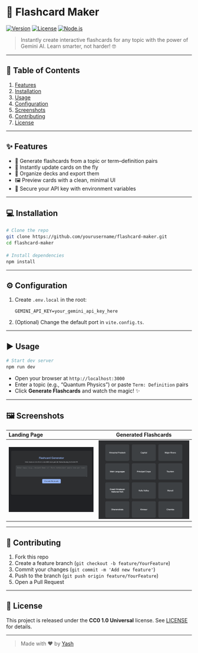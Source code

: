 # 🎉 Flashcard Maker

[![Version](https://img.shields.io/badge/version-0.0.0-blue)]()
[![License](https://img.shields.io/badge/license-CC0-lightgrey)]()
[![Node.js](https://img.shields.io/badge/node-%3E%3D14-green)]()

> Instantly create interactive flashcards for any topic with the power of Gemini AI. Learn smarter, not harder! 🤓

---

## 🚀 Table of Contents

1. [Features](#-features)  
2. [Installation](#-installation)  
3. [Usage](#-usage)  
4. [Configuration](#-configuration)  
5. [Screenshots](#-screenshots)  
6. [Contributing](#-contributing)  
7. [License](#-license)

---

## ✨ Features

- 🎯 Generate flashcards from a topic or term–definition pairs  
- 🔄 Instantly update cards on the fly  
- 📂 Organize decks and export them  
- 🖼️ Preview cards with a clean, minimal UI  
- 🔐 Secure your API key with environment variables  

---

## 💻 Installation

```bash
# Clone the repo
git clone https://github.com/yourusername/flashcard-maker.git
cd flashcard-maker

# Install dependencies
npm install
```

---

## ⚙️ Configuration

1. Create `.env.local` in the root:
   ```env
   GEMINI_API_KEY=your_gemini_api_key_here
   ```
2. (Optional) Change the default port in `vite.config.ts`.

---

## ▶️ Usage

```bash
# Start dev server
npm run dev
```
- Open your browser at `http://localhost:3000`  
- Enter a topic (e.g., “Quantum Physics”) or paste `Term: Definition` pairs  
- Click **Generate Flashcards** and watch the magic! ✨

---

## 🖼️ Screenshots

| Landing Page               | Generated Flashcards          |
|:---------------------------|:-----------------------------:|
| ![Home](./assets/home.png) | ![Cards](./assets/cards.png)  |

---

## 🤝 Contributing

1. Fork this repo  
2. Create a feature branch (`git checkout -b feature/YourFeature`)  
3. Commit your changes (`git commit -m 'Add new feature'`)  
4. Push to the branch (`git push origin feature/YourFeature`)  
5. Open a Pull Request

---

## 📝 License

This project is released under the **CC0 1.0 Universal** license. See [LICENSE](LICENSE) for details.

---

> Made with ❤️ by [Yash](https://github.com/yxshee)




